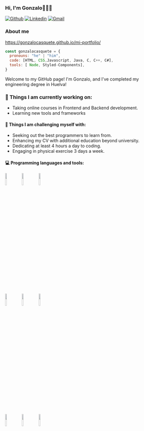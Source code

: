 ### Hi, I'm Gonzalo👋👨‍💻
[![Github](https://img.shields.io/badge/-Github-000?style=flat&logo=Github&logoColor=white)](https://github.com/gonzalocasquete)
[![Linkedin](https://img.shields.io/badge/-LinkedIn-blue?style=flat&logo=Linkedin&logoColor=white)](https://www.linkedin.com/in/gonzalo-casquete-rodr%C3%ADguez-7b116127b/)
[![Gmail](https://img.shields.io/badge/-Gmail-c14438?style=flat&logo=Gmail&logoColor=white)](mailto:gonzalocasqueterodriguez@gmail.com)

### About me
https://gonzalocasquete.github.io/mi-portfolio/

````js
const gonzalocasquete = {
  pronouns: "he" | "him",
  code: [HTML, CSS,Javascript, Java, C, C++, C#],
  tools: [ Node, Styled-Components],
}
````

Welcome to my GitHub page! I'm Gonzalo, and I've completed my engineering degree in Huelva!

### 🌱 Things I am currently working on: 
- Taking online courses in Frontend and Backend development.
- Learning new tools and frameworks

#### :muscle: Things I am challenging myself with:
- Seeking out the best programmers to learn from.
- Enhancing my CV with additional education beyond university.
- Dedicating at least 4 hours a day to coding.
- Engaging in physical exercise 3 days a week.

#### :computer: Programming languages and tools: 
<p>

<code><img width="10%" src="https://www.vectorlogo.zone/logos/w3_html5/w3_html5-ar21.svg"></code>
<code><img width="10%" src="https://www.vectorlogo.zone/logos/w3_css/w3_css-ar21.svg"></code>
<code><img width="10%" src="https://www.vectorlogo.zone/logos/javascript/javascript-ar21.svg"></code>
<br />
<code><img width="10%" src="https://www.vectorlogo.zone/logos/java/java-ar21.svg"></code>
<code><img width="10%" src="https://www.vectorlogo.zone/logos/nodejs/nodejs-horizontal.svg"></code>
<code><img width="10%" src="https://www.vectorlogo.zone/logos/git-scm/git-scm-ar21.svg"></code>
<br />
<code><img width="10%" src="https://www.vectorlogo.zone/logos/microsoft_azure/microsoft_azure-ar21.svg"></code>
<code><img width="10%" src="https://www.vectorlogo.zone/logos/mysql/mysql-ar21.svg"></code>
<code><img width="10%" src="https://www.vectorlogo.zone/logos/microsoft_powerbi/microsoft_powerbi-ar21.svg"></code>
</p>
